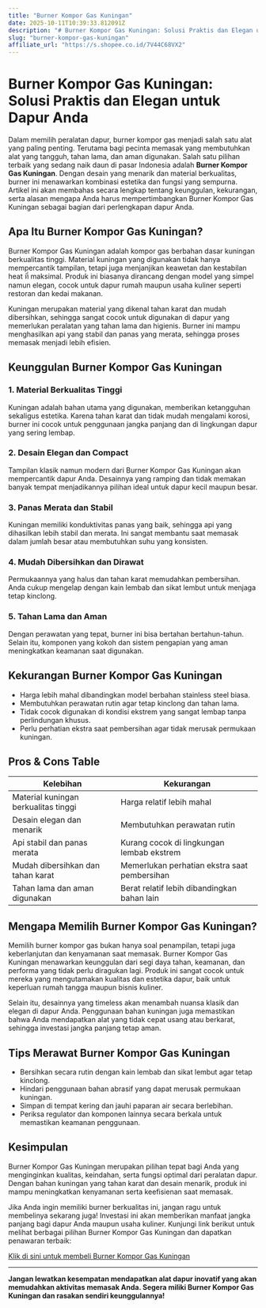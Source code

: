 ```yaml
---
title: "Burner Kompor Gas Kuningan"
date: 2025-10-11T10:39:33.812091Z
description: "# Burner Kompor Gas Kuningan: Solusi Praktis dan Elegan untuk Dapur Anda..."
slug: "burner-kompor-gas-kuningan"
affiliate_url: "https://s.shopee.co.id/7V44C68VX2"
---
```

# Burner Kompor Gas Kuningan: Solusi Praktis dan Elegan untuk Dapur Anda

Dalam memilih peralatan dapur, burner kompor gas menjadi salah satu alat yang paling penting. Terutama bagi pecinta memasak yang membutuhkan alat yang tangguh, tahan lama, dan aman digunakan. Salah satu pilihan terbaik yang sedang naik daun di pasar Indonesia adalah **Burner Kompor Gas Kuningan**. Dengan desain yang menarik dan material berkualitas, burner ini menawarkan kombinasi estetika dan fungsi yang sempurna. Artikel ini akan membahas secara lengkap tentang keunggulan, kekurangan, serta alasan mengapa Anda harus mempertimbangkan Burner Kompor Gas Kuningan sebagai bagian dari perlengkapan dapur Anda.

## Apa Itu Burner Kompor Gas Kuningan?

Burner Kompor Gas Kuningan adalah kompor gas berbahan dasar kuningan berkualitas tinggi. Material kuningan yang digunakan tidak hanya mempercantik tampilan, tetapi juga menjanjikan keawetan dan kestabilan heat ที่ maksimal. Produk ini biasanya dirancang dengan model yang simpel namun elegan, cocok untuk dapur rumah maupun usaha kuliner seperti restoran dan kedai makanan.

Kuningan merupakan material yang dikenal tahan karat dan mudah dibersihkan, sehingga sangat cocok untuk digunakan di dapur yang memerlukan peralatan yang tahan lama dan higienis. Burner ini mampu menghasilkan api yang stabil dan panas yang merata, sehingga proses memasak menjadi lebih efisien.

## Keunggulan Burner Kompor Gas Kuningan

### 1. Material Berkualitas Tinggi

Kuningan adalah bahan utama yang digunakan, memberikan ketangguhan sekaligus estetika. Karena tahan karat dan tidak mudah mengalami korosi, burner ini cocok untuk penggunaan jangka panjang dan di lingkungan dapur yang sering lembap.

### 2. Desain Elegan dan Compact

Tampilan klasik namun modern dari Burner Kompor Gas Kuningan akan mempercantik dapur Anda. Desainnya yang ramping dan tidak memakan banyak tempat menjadikannya pilihan ideal untuk dapur kecil maupun besar.

### 3. Panas Merata dan Stabil

Kuningan memiliki konduktivitas panas yang baik, sehingga api yang dihasilkan lebih stabil dan merata. Ini sangat membantu saat memasak dalam jumlah besar atau membutuhkan suhu yang konsisten.

### 4. Mudah Dibersihkan dan Dirawat

Permukaannya yang halus dan tahan karat memudahkan pembersihan. Anda cukup mengelap dengan kain lembab dan sikat lembut untuk menjaga tetap kinclong.

### 5. Tahan Lama dan Aman

Dengan perawatan yang tepat, burner ini bisa bertahan bertahun-tahun. Selain itu, komponen yang kokoh dan sistem pengapian yang aman meningkatkan keamanan saat digunakan.

## Kekurangan Burner Kompor Gas Kuningan

- Harga lebih mahal dibandingkan model berbahan stainless steel biasa.
- Membutuhkan perawatan rutin agar tetap kinclong dan tahan lama.
- Tidak cocok digunakan di kondisi ekstrem yang sangat lembap tanpa perlindungan khusus.
- Perlu perhatian ekstra saat pembersihan agar tidak merusak permukaan kuningan.

## Pros & Cons Table

| Kelebihan                                  | Kekurangan                               |
|--------------------------------------------|------------------------------------------|
| Material kuningan berkualitas tinggi      | Harga relatif lebih mahal             |
| Desain elegan dan menarik                 | Membutuhkan perawatan rutin          |
| Api stabil dan panas merata               | Kurang cocok di lingkungan lembab ekstrem |
| Mudah dibersihkan dan tahan karat        | Memerlukan perhatian ekstra saat pembersihan |
| Tahan lama dan aman digunakan             | Berat relatif lebih dibandingkan bahan lain |

## Mengapa Memilih Burner Kompor Gas Kuningan?

Memilih burner kompor gas bukan hanya soal penampilan, tetapi juga keberlanjutan dan kenyamanan saat memasak. Burner Kompor Gas Kuningan menawarkan keunggulan dari segi daya tahan, keamanan, dan performa yang tidak perlu diragukan lagi. Produk ini sangat cocok untuk mereka yang mengutamakan kualitas dan estetika dapur, baik untuk keperluan rumah tangga maupun bisnis kuliner.

Selain itu, desainnya yang timeless akan menambah nuansa klasik dan elegan di dapur Anda. Penggunaan bahan kuningan juga memastikan bahwa Anda mendapatkan alat yang tidak cepat usang atau berkarat, sehingga investasi jangka panjang tetap aman.

## Tips Merawat Burner Kompor Gas Kuningan

- Bersihkan secara rutin dengan kain lembab dan sikat lembut agar tetap kinclong.
- Hindari penggunaan bahan abrasif yang dapat merusak permukaan kuningan.
- Simpan di tempat kering dan jauhi paparan air secara berlebihan.
- Periksa regulator dan komponen lainnya secara berkala untuk memastikan keamanan penggunaan.

## Kesimpulan

Burner Kompor Gas Kuningan merupakan pilihan tepat bagi Anda yang menginginkan kualitas, keindahan, serta fungsi optimal dari peralatan dapur. Dengan bahan kuningan yang tahan karat dan desain menarik, produk ini mampu meningkatkan kenyamanan serta keefisienan saat memasak.

Jika Anda ingin memiliki burner berkualitas ini, jangan ragu untuk membelinya sekarang juga! Investasi ini akan memberikan manfaat jangka panjang bagi dapur Anda maupun usaha kuliner. Kunjungi link berikut untuk melihat berbagai pilihan Burner Kompor Gas Kuningan dan dapatkan penawaran terbaik:

[Klik di sini untuk membeli Burner Kompor Gas Kuningan](https://s.shopee.co.id/7V44C68VX2)

---

**Jangan lewatkan kesempatan mendapatkan alat dapur inovatif yang akan memudahkan aktivitas memasak Anda. Segera miliki Burner Kompor Gas Kuningan dan rasakan sendiri keunggulannya!**